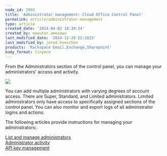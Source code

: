 ```yaml
---
node_id: 3993
title: 'Administrator management: Cloud Office Control Panel'
permalink: article/administrator-management
type: article
created_date: '2014-04-02 18:39:34'
created_by: mawutor.amesawu
last_modified_date: '2014-12-29 22:1823'
last_modified_by: jered.heeschen
products: 'Rackspace Email,Exchange,Sharepoint'
body_format: tinymce
---
```


From the Administrators section of the control panel, you can manage
your administrators' access and activity.

![](/knowledge_center/sites/default/files/field/image/SnapCrab_NoName_2014-3-26_13-13-24_No-00.png)

You can add multiple administrators with varying degrees of account
access. There are Super, Standard, and Limited administrators. Limited
administrators only have access to specifically assigned sections of the
control panel. You can also monitor and export logs of all administrator
logins and actions.

The following articles provide instructions for managing your
administrators:.

[List and manage administrators](node/2165)\
 [Administrator activity](node/3991)\
 [API key management](node/3992)

